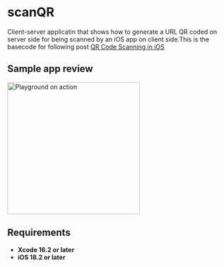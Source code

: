 # scanQR
Client-server applicatin that shows how to generate a URL QR coded on server side for being scanned by an iOS app on client side.This is the basecode for following post [QR Code Scanning in iOS](https://javios.eu/uncategorized/qr-code-scanning-in-ios/)

## Sample app review
<img src="media/review.gif" alt="Playground on action" width="300">

## Requirements
- **Xcode 16.2 or later**
- **iOS 18.2 or later**

